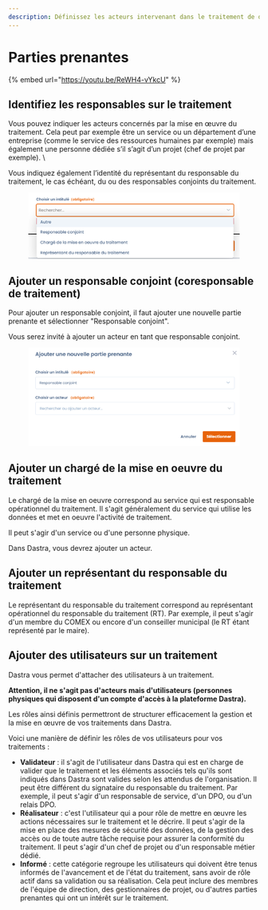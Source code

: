 ```yaml
---
description: Définissez les acteurs intervenant dans le traitement de données.
---
```


# Parties prenantes

{% embed url="https://youtu.be/ReWH4-vYkcU" %}

## Identifiez les responsables sur le traitement&#x20;

Vous pouvez indiquer les acteurs concernés par la mise en œuvre du traitement. Cela peut par exemple être un service ou un département d’une entreprise (comme le service des ressources humaines par exemple) mais également une personne dédiée s’il s’agit d’un projet (chef de projet par exemple). \


Vous indiquez également l’identité du représentant du responsable du traitement, le cas échéant, du ou des responsables conjoints du traitement.&#x20;

<figure><img src="../../../.gitbook/assets/image.png" alt=""><figcaption></figcaption></figure>

## Ajouter un responsable conjoint (coresponsable de traitement)

Pour ajouter un responsable conjoint, il faut ajouter une nouvelle partie prenante et sélectionner "Responsable conjoint".&#x20;

Vous serez invité à ajouter un acteur en tant que responsable conjoint.&#x20;

<figure><img src="../../../.gitbook/assets/image (12) (4).png" alt=""><figcaption></figcaption></figure>





## Ajouter un chargé de la mise en oeuvre du traitement

Le chargé de la mise en oeuvre correspond au service qui est responsable opérationnel du traitement. Il s'agit généralement du service qui utilise les données et met en oeuvre l'activité de traitement.&#x20;

Il peut s'agir d'un service ou d'une personne physique.&#x20;

Dans Dastra, vous devrez ajouter un acteur.&#x20;



## Ajouter un représentant du responsable du traitement

Le représentant du responsable du traitement correspond au représentant opérationnel du responsable du traitement (RT). Par exemple, il peut s'agir d'un membre du COMEX ou encore d'un conseiller municipal (le RT étant représenté par le maire).



## Ajouter des utilisateurs sur un traitement&#x20;

Dastra vous permet d'attacher des utilisateurs à un traitement.

**Attention, il ne s'agit pas d'acteurs mais d'utilisateurs (personnes physiques qui disposent d'un compte d'accès à la plateforme Dastra).**&#x20;

Les rôles ainsi définis permettront de structurer efficacement la gestion et la mise en œuvre de vos traitements dans Dastra.

Voici une manière de définir les rôles de vos utilisateurs pour vos traitements :&#x20;

* **Validateur** : il s'agit de l'utilisateur dans Dastra qui est en charge de valider que le traitement et les éléments associés tels qu'ils sont indiqués dans Dastra sont valides selon les attendus de l'organisation. ll peut être différent du signataire du responsable du traitement. Par exemple, il peut s'agir d'un responsable de service, d'un DPO, ou d'un relais DPO.&#x20;
* **Réalisateur** : c'est l'utilisateur qui a pour rôle de mettre en œuvre les actions nécessaires sur le traitement et le décrire. Il peut s'agir de la mise en place des mesures de sécurité des données, de la gestion des accès ou de toute autre tâche requise pour assurer la conformité du traitement. Il peut s'agir d'un chef de projet ou d'un responsable métier dédié.
* **Informé** : cette catégorie regroupe les utilisateurs qui doivent être tenus informés de l'avancement et de l'état du traitement, sans avoir de rôle actif dans sa validation ou sa réalisation. Cela peut inclure des membres de l'équipe de direction, des gestionnaires de projet, ou d'autres parties prenantes qui ont un intérêt sur le traitement.
